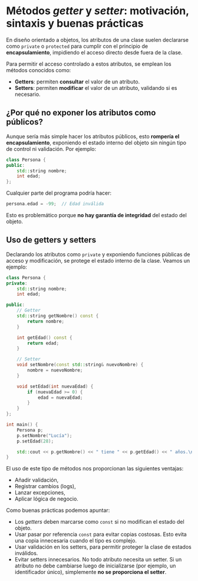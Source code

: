 #  Métodos *getter* y *setter*: motivación, sintaxis y buenas prácticas

En diseño orientado a objetos, los atributos de una clase suelen declararse como `private` o `protected` para cumplir con el principio de **encapsulamiento**, impidiendo el acceso directo desde fuera de la clase.

Para permitir el acceso controlado a estos atributos, se emplean los métodos conocidos como:

* **Getters**: permiten **consultar** el valor de un atributo.
* **Setters**: permiten **modificar** el valor de un atributo, validando si es necesario.

## ¿Por qué no exponer los atributos como públicos?

Aunque sería más simple hacer los atributos públicos, esto **rompería el encapsulamiento**, exponiendo el estado interno del objeto sin ningún tipo de control ni validación. Por ejemplo:

```cpp
class Persona {
public:
    std::string nombre;
    int edad;
};
```

Cualquier parte del programa podría hacer:

```cpp
persona.edad = -99;  // Edad inválida
```

Esto es problemático porque **no hay garantía de integridad** del estado del objeto.

## Uso de getters y setters

Declarando los atributos como `private` y exponiendo funciones públicas de acceso y modificación, se protege el estado interno de la clase. Veamos un ejemplo:


```cpp
class Persona {
private:
    std::string nombre;
    int edad;

public:
    // Getter
    std::string getNombre() const {
        return nombre;
    }

    int getEdad() const {
        return edad;
    }

    // Setter
    void setNombre(const std::string& nuevoNombre) {
        nombre = nuevoNombre;
    }

    void setEdad(int nuevaEdad) {
        if (nuevaEdad >= 0) {
            edad = nuevaEdad;
        }
    }
};

int main() {
    Persona p;
    p.setNombre("Lucía");
    p.setEdad(28);

    std::cout << p.getNombre() << " tiene " << p.getEdad() << " años.\n";
}

```

El uso de este tipo de métodos nos proporcionan las siguientes ventajas:

* Añadir validación,
* Registrar cambios (logs),
* Lanzar excepciones,
* Aplicar lógica de negocio.

Como buenas prácticas podemos apuntar:
* Los *getters* deben marcarse como `const` si no modifican el estado del objeto.
* Usar pasar por referencia `const` para evitar copias costosas. Esto evita una copia innecesaria cuando el tipo es complejo.
* Usar validación en los setters, para permitir proteger la clase de estados inválidos.
* Evitar setters innecesarios. No todo atributo necesita un setter. Si un atributo no debe cambiarse luego de inicializarse (por ejemplo, un identificador único), simplemente **no se proporciona el setter**.

